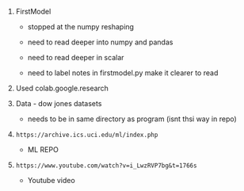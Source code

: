 1. FirstModel
    - stopped at the numpy reshaping
    - need to read deeper into numpy and pandas
    - need to read deeper in scalar 

    - need to label notes in firstmodel.py make it clearer to read 

2. Used colab.google.research
3. Data - dow jones datasets
    - needs to be in same directory as program  (isnt thsi way in repo)

4. `https://archive.ics.uci.edu/ml/index.php`
    - ML REPO

5. `https://www.youtube.com/watch?v=i_LwzRVP7bg&t=1766s`
    - Youtube video